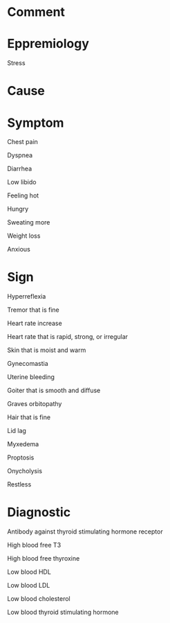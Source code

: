 # Comment

# Eppremiology

Stress

# Cause

# Symptom

Chest pain

Dyspnea

Diarrhea

Low libido

Feeling hot

Hungry

Sweating more

Weight loss

Anxious

# Sign

Hyperreflexia

Tremor that is fine

Heart rate increase

Heart rate that is rapid, strong, or irregular

Skin that is moist and warm

Gynecomastia

Uterine bleeding

Goiter that is smooth and diffuse

Graves orbitopathy

Hair that is fine

Lid lag

Myxedema

Proptosis

Onycholysis

Restless

# Diagnostic

Antibody against thyroid stimulating hormone receptor

High blood free T3

High blood free thyroxine

Low blood HDL

Low blood LDL

Low blood cholesterol

Low blood thyroid stimulating hormone

